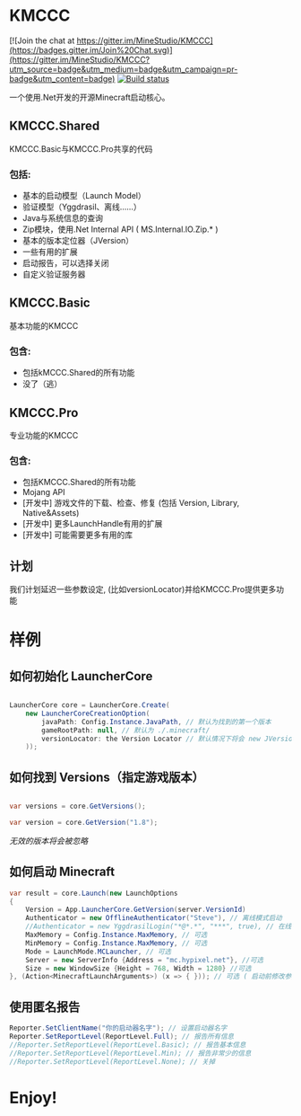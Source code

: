 KMCCC
=====

[![Join the chat at https://gitter.im/MineStudio/KMCCC](https://badges.gitter.im/Join%20Chat.svg)](https://gitter.im/MineStudio/KMCCC?utm_source=badge&utm_medium=badge&utm_campaign=pr-badge&utm_content=badge)
[![Build status](https://ci.appveyor.com/api/projects/status/ldvo1wsyd66boxsf?svg=true)](https://ci.appveyor.com/project/zhouyiran2/kmccc)

一个使用.Net开发的开源Minecraft启动核心。

## KMCCC.Shared

KMCCC.Basic与KMCCC.Pro共享的代码

### 包括:

- 基本的启动模型（Launch Model）
- 验证模型（Yggdrasil、离线……）
- Java与系统信息的查询
- Zip模块，使用.Net Internal API ( MS.Internal.IO.Zip.* )
- 基本的版本定位器（JVersion）
- 一些有用的扩展
- 启动报告，可以选择关闭
- 自定义验证服务器

## KMCCC.Basic

基本功能的KMCCC

### 包含:

- 包括kMCCC.Shared的所有功能
- 没了（逃）

## KMCCC.Pro

专业功能的KMCCC

### 包含:

- 包括KMCCC.Shared的所有功能
- Mojang API
- [开发中] 游戏文件的下载、检查、修复 (包括 Version, Library, Native&Assets)
- [开发中] 更多LaunchHandle有用的扩展
- [开发中] 可能需要更多有用的库

## 计划

我们计划延迟一些参数设定, (比如versionLocator)并给KMCCC.Pro提供更多功能

# 样例

## 如何初始化 LauncherCore

```csharp

LauncherCore core = LauncherCore.Create(
	new LauncherCoreCreationOption(
		javaPath: Config.Instance.JavaPath, // 默认为找到的第一个版本
		gameRootPath: null, // 默认为 ./.minecraft/
		versionLocator: the Version Locator // 默认情况下将会 new JVersionLocator()
	));

```

## 如何找到 Versions（指定游戏版本）

```csharp

var versions = core.GetVersions();

var version = core.GetVersion("1.8");

```

*无效的版本将会被忽略*

## 如何启动 Minecraft


```csharp
var result = core.Launch(new LaunchOptions
{
	Version = App.LauncherCore.GetVersion(server.VersionId)
	Authenticator = new OfflineAuthenticator("Steve"), // 离线模式启动
	//Authenticator = new YggdrasilLogin("*@*.*", "***", true), // 在线模式
	MaxMemory = Config.Instance.MaxMemory, // 可选
	MinMemory = Config.Instance.MaxMemory, // 可选
	Mode = LaunchMode.MCLauncher, // 可选
	Server = new ServerInfo {Address = "mc.hypixel.net"}, //可选
	Size = new WindowSize {Height = 768, Width = 1280} //可选
}, (Action<MinecraftLaunchArguments>) (x => { })); // 可选 ( 启动前修改参数
```

## 使用匿名报告 ##

```csharp
Reporter.SetClientName("你的启动器名字"); // 设置启动器名字
Reporter.SetReportLevel(ReportLevel.Full); // 报告所有信息
//Reporter.SetReportLevel(ReportLevel.Basic); // 报告基本信息
//Reporter.SetReportLevel(ReportLevel.Min); // 报告非常少的信息
//Reporter.SetReportLevel(ReportLevel.None); // 关掉
```

# Enjoy!
